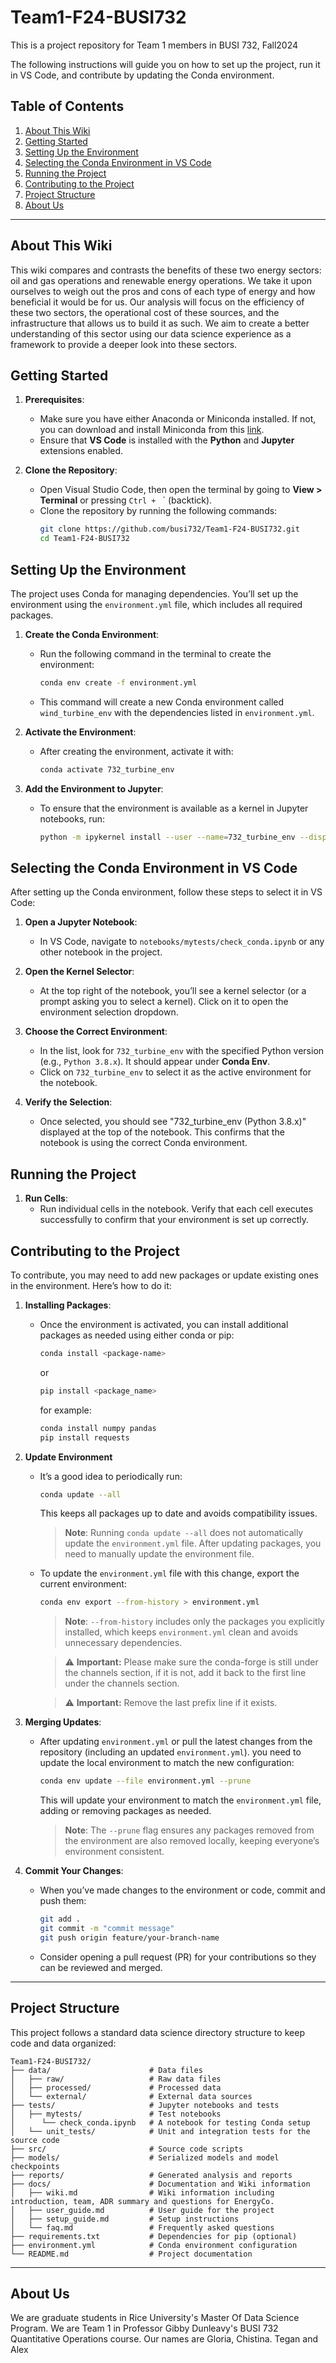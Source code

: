 # Team1-F24-BUSI732
This is a project repository for Team 1 members in BUSI 732, Fall2024

The following instructions will guide you on how to set up the project, run it in VS Code, and contribute by updating the Conda environment.

## Table of Contents
1. [About This Wiki](#about-this-wiki)
2. [Getting Started](#getting-started)
3. [Setting Up the Environment](#setting-up-the-environment)
4. [Selecting the Conda Environment in VS Code](#selecting-the-conda-environment-in-vs-code)
5. [Running the Project](#running-the-project)
6. [Contributing to the Project](#contributing-to-the-project)
7. [Project Structure](#project-structure)
8. [About Us](#about-us)
---

## About This Wiki

This wiki compares and contrasts the benefits of these two  energy sectors: oil and gas operations and renewable energy operations. We take it upon ourselves to weigh out the pros and cons of each type of energy and how beneficial it would be for us. Our analysis will focus on the efficiency of these two sectors, the operational cost of these sources, and the infrastructure that allows us to build it as such. We aim to create a better understanding of this sector using our data science experience as a framework to provide a deeper look into these sectors.


## Getting Started

1. **Prerequisites**:
   - Make sure you have either Anaconda or Miniconda installed. If not, you can download and install Miniconda from this [link](https://docs.anaconda.com/miniconda/).
   - Ensure that **VS Code** is installed with the **Python** and **Jupyter** extensions enabled.  

2. **Clone the Repository**:
   - Open Visual Studio Code, then open the terminal by going to **View > Terminal** or pressing `Ctrl + ` ` (backtick).
   - Clone the repository by running the following commands:
     ```bash
     git clone https://github.com/busi732/Team1-F24-BUSI732.git
     cd Team1-F24-BUSI732
     ```

## Setting Up the Environment

The project uses Conda for managing dependencies. You’ll set up the environment using the `environment.yml` file, which includes all required packages.

1. **Create the Conda Environment**:
   - Run the following command in the terminal to create the environment:
     ```bash
     conda env create -f environment.yml
     ```
   - This command will create a new Conda environment called `wind_turbine_env` with the dependencies listed in `environment.yml`.

2. **Activate the Environment**:
   - After creating the environment, activate it with:
     ```bash
     conda activate 732_turbine_env
     ```

3. **Add the Environment to Jupyter**:
   - To ensure that the environment is available as a kernel in Jupyter notebooks, run:
     ```bash
     python -m ipykernel install --user --name=732_turbine_env --display-name "Python (732_turbine_env)"
     ```

## Selecting the Conda Environment in VS Code

After setting up the Conda environment, follow these steps to select it in VS Code:

1. **Open a Jupyter Notebook**:
   - In VS Code, navigate to `notebooks/mytests/check_conda.ipynb` or any other notebook in the project.

2. **Open the Kernel Selector**:
   - At the top right of the notebook, you’ll see a kernel selector (or a prompt asking you to select a kernel). Click on it to open the environment selection dropdown.

3. **Choose the Correct Environment**:
   - In the list, look for `732_turbine_env` with the specified Python version (e.g., `Python 3.8.x`). It should appear under **Conda Env**.
   - Click on `732_turbine_env` to select it as the active environment for the notebook.

4. **Verify the Selection**:
   - Once selected, you should see "732_turbine_env (Python 3.8.x)" displayed at the top of the notebook. This confirms that the notebook is using the correct Conda environment.

## Running the Project

1. **Run Cells**:
   - Run individual cells in the notebook. Verify that each cell executes successfully to confirm that your environment is set up correctly.

## Contributing to the Project

To contribute, you may need to add new packages or update existing ones in the environment. Here’s how to do it:

1. **Installing Packages**:
   - Once the environment is activated, you can install additional packages as needed using either conda or pip:
     ```bash
     conda install <package-name>
     ```
     or
     ```bash
     pip install <package_name>
     ```
     for example:
     ```bash
     conda install numpy pandas
     pip install requests
     ```
2. **Update Environment**
   - It’s a good idea to periodically run:
     ```bash
     conda update --all
     ```
     This keeps all packages up to date and avoids compatibility issues.
     
     > **Note**: Running `conda update --all` does not automatically update the `environment.yml` file. After updating packages, you need to manually update the environment file.
     
   - To update the `environment.yml` file with this change, export the current environment:
     ```bash
     conda env export --from-history > environment.yml
     ```
     > **Note**: `--from-history` includes only the packages you explicitly installed, which keeps `environment.yml` clean and avoids unnecessary dependencies.

     > ⚠️ **Important:** Please make sure the conda-forge is still under the channels section, if it is not, add it back to the first line under the channels section.
     
     > ⚠️ **Important:** Remove the last prefix line if it exists.

3. **Merging Updates**:
   - After updating `environment.yml` or pull the latest changes from the repository (including an updated `environment.yml`). you need to update the local environment to match the new configuration:
     ```bash
     conda env update --file environment.yml --prune
     ```
     This will update your environment to match the `environment.yml` file, adding or removing packages as needed.
     
     > **Note**: The `--prune` flag ensures any packages removed from the environment are also removed locally, keeping everyone’s environment consistent.

4. **Commit Your Changes**:
   - When you’ve made changes to the environment or code, commit and push them:
     ```bash
     git add .
     git commit -m "commit message"
     git push origin feature/your-branch-name
     ```
   - Consider opening a pull request (PR) for your contributions so they can be reviewed and merged.

---

## Project Structure

This project follows a standard data science directory structure to keep code and data organized:

```plaintext
Team1-F24-BUSI732/
├── data/                      # Data files
│   ├── raw/                   # Raw data files
│   ├── processed/             # Processed data
│   └── external/              # External data sources
├── tests/                     # Jupyter notebooks and tests
│   ├── mytests/               # Test notebooks
│      └── check_conda.ipynb   # A notebook for testing Conda setup
│   └── unit_tests/            # Unit and integration tests for the source code
├── src/                       # Source code scripts
├── models/                    # Serialized models and model checkpoints
├── reports/                   # Generated analysis and reports
├── docs/                      # Documentation and Wiki information
│   ├── wiki.md                # Wiki information including introduction, team, ADR summary and questions for EnergyCo. 
│   ├── user_guide.md          # User guide for the project
│   ├── setup_guide.md         # Setup instructions
│   └── faq.md                 # Frequently asked questions
├── requirements.txt           # Dependencies for pip (optional)
├── environment.yml            # Conda environment configuration
└── README.md                  # Project documentation
```

---

## About Us

We are graduate students in Rice University's Master Of Data Science Program. We are Team 1 in Professor Gibby Dunleavy's BUSI 732 Quantitative Operations course.
Our names are Gloria, Chistina. Tegan and Alex
